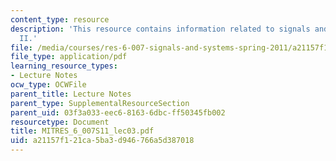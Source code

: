 ```yaml
---
content_type: resource
description: 'This resource contains information related to signals and systems: part
  II.'
file: /media/courses/res-6-007-signals-and-systems-spring-2011/a21157f121ca5ba3d946766a5d387018_MITRES_6_007S11_lec03.pdf
file_type: application/pdf
learning_resource_types:
- Lecture Notes
ocw_type: OCWFile
parent_title: Lecture Notes
parent_type: SupplementalResourceSection
parent_uid: 03f3a033-eec6-8163-6dbc-ff50345fb002
resourcetype: Document
title: MITRES_6_007S11_lec03.pdf
uid: a21157f1-21ca-5ba3-d946-766a5d387018
---
```

